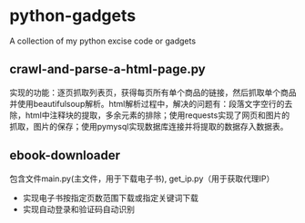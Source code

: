 # python-gadgets

A collection of my python excise code or gadgets

## crawl-and-parse-a-html-page.py

实现的功能：逐页抓取列表页，获得每页所有单个商品的链接，然后抓取单个商品并使用beautifulsoup解析。html解析过程中，解决的问题有：段落文字空行的去除，html中注释块的提取，多余元素的排除；使用requests实现了网页和图片的抓取，图片的保存；使用pymysql实现数据库连接并将提取的数据存入数据表。

## ebook-downloader
包含文件main.py(主文件，用于下载电子书), get_ip.py（用于获取代理IP）
* 实现电子书按指定页数范围下载或指定关键词下载
* 实现自动登录和验证码自动识别
